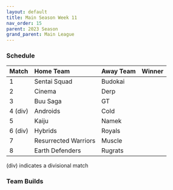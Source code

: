 ```yaml
---
layout: default
title: Main Season Week 11
nav_order: 15
parent: 2023 Season
grand_parent: Main League
---
```

### Schedule

| Match   | Home Team            | Away Team | Winner |
|:--------|:---------------------|:----------|:-------|
| 1       | Sentai Squad         | Budokai   |        |
| 2       | Cinema               | Derp      |        |
| 3       | Buu Saga             | GT        |        |
| 4 (div) | Androids             | Cold      |        |
| 5       | Kaiju                | Namek     |        |
| 6 (div) | Hybrids              | Royals    |        |
| 7       | Resurrected Warriors | Muscle    |        |
| 8       | Earth Defenders      | Rugrats   |        |

(div) indicates a divisional match

### Team Builds 

